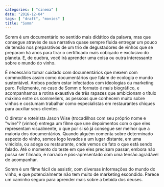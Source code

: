 ```yaml
---
categories: [ "cinema" ]
date: "2016-12-04"
tags: [ "draft", "movies" ]
title: "Somm"
---
```

Somm é um documentário no sentido mais didático da palavra, mas que
consegue através de sua narrativa quase sempre fluida entregar um pouco
de tensão nos preparativos de um trio de degustadores de vinhos que se
preparam há anos para tirar o certificado mais cobiçado e exclusivo do
planeta. E, de quebra, você irá aprender uma coisa ou outra interessante
sobre o mundo do vinho.

É necessário tomar cuidado com documentários que mexem com
commodities assim como documentários que falam de ecologia e mundo
sustentável. Ambos podem estar infectados com ideologias ou marketing
puro. Felizmente, no caso de Somm o formato é mais biográfico,
e acompanhamos a rotina exaustiva de três rapazes que ambicionam o
título máximo entre os sommeliers, as pessoas que conhecem muito sobre
vinhos e costumam trabalhar como especialistas em restaurantes chiques
para auxiliar seus clientes.

O diretor e roteirista Jason Wise (trocadilhos com seu próprio nome e
"wine"? (vinho)) entrega um filme que une depoimentos com o que eles
representam visualmente, o que por si só já consegue ser melhor que a
maioria dos documentários. Quando alguém comenta sobre determinado
aspecto do vinho, somos logo levados a um lugar distante, em uma
viníciola, ou adega ou restaurante, onde vemos de fato o que está
sendo falado. Até o momento do teste em que eles precisam passar,
embora não possa ser filmado, é narrado e pós-apresentado com uma
tensão agradável de acompanhar.

Somm é um filme fácil de assistir, com diversas informações do
mundo do vinho, e que potencialmente não tem muito de marketing
escondido. Parece um caminho seguro para aprender mais sobre a bebida
dos deuses.
